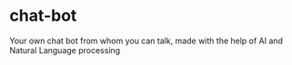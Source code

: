 # chat-bot
Your own chat bot from whom you can talk, made with the help of AI and Natural Language processing
